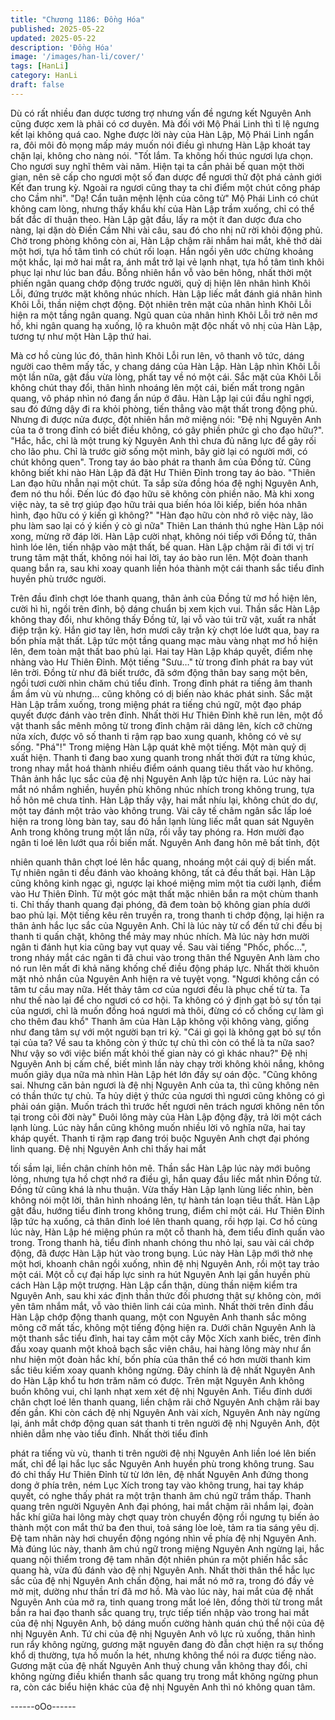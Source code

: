 ```yaml
---
title: "Chương 1186: Đồng Hóa"
published: 2025-05-22
updated: 2025-05-22
description: 'Đồng Hóa'
image: '/images/han-li/cover/'
tags: [HanLi]
category: HanLi
draft: false
---
```


Dù có rất nhiều đan dược tương trợ nhưng vấn đề ngưng kết
Nguyên Anh cũng được xem là phải có cơ duyên. Mà đối với Mộ
Phái Linh thì tỉ lệ ngưng kết lại không quá cao. Nghe được lời này
của Hàn Lập, Mộ Phái Linh ngẩn ra, đôi môi đỏ mọng mấp máy
muốn nói điều gì nhưng Hàn Lập khoát tay chặn lại, không cho
nàng nói.
"Tốt lắm. Ta không hối thúc ngươi lựa chọn. Cho ngươi suy nghĩ
thêm vài năm. Hiện tại ta cần phải bế quan một thời gian, nên sẽ
cấp cho ngươi một số đan dược để ngươi thử đột phá cảnh giới
Kết đan trung kỳ. Ngoài ra ngươi cũng thay ta chỉ điểm một chút
công pháp cho Cầm nhi".
"Dạ! Cẩn tuân mệnh lệnh của công tử" Mộ Phái Linh có chút
không cam lòng, nhưng thấy khẩu khí của Hàn Lập trầm xuống,
chỉ có thể bất đắc dĩ thuận theo. Hàn Lập gật đầu, lấy ra một ít
đan dược đưa cho nàng, lại dặn dò Điền Cầm Nhi vài câu, sau đó
cho nhị nữ rời khỏi động phủ.
Chờ trong phòng không còn ai, Hàn Lập chậm rãi nhắm hai mắt,
khẽ thở dài một hơi, tựa hồ tâm tình có chút rối loạn. Hắn ngồi
yên ước chừng khoảng một khắc, lại mở hai mắt ra, ánh mắt trở
lại vẻ lạnh nhạt, tựa hồ tâm tình khôi phục lại như lúc ban đầu.
Bỗng nhiên hắn vỗ vào bên hông, nhất thời một phiến ngân
quang chớp động trước người, quỷ dị hiện lên nhân hình Khôi Lỗi,
đứng trước mặt không nhúc nhích.
Hàn Lập liếc mắt đánh giá nhân hình Khôi Lỗi, thần niệm chợt
động. Đột nhiên trên mặt của nhân hình Khôi Lỗi hiện ra một tầng
ngân quang. Ngũ quan của nhân hình Khôi Lỗi trở nên mơ hồ, khi
ngân quang hạ xuống, lộ ra khuôn mặt độc nhất vô nhị của Hàn
Lập, tương tự như một Hàn Lập thứ hai.

Mà cơ hồ cùng lúc đó, thân hình Khôi Lỗi run lên, vô thanh vô tức,
dáng người cao thêm mấy tấc, y chang dáng của Hàn Lập. Hàn
Lập nhìn Khôi Lỗi một lần nữa, gật đầu vừa lòng, phất tay về nó
một cái.
Sắc mặt của Khôi Lỗi không chút thay đổi, thân hình nhoáng lên
một cái, biến mất trong ngân quang, vô pháp nhìn nó đang ẩn núp
ở đâu.
Hàn Lập lại cúi đầu nghĩ ngợi, sau đó đứng dậy đi ra khỏi phòng,
tiến thẳng vào mật thất trong động phủ.
Nhưng đi được nửa được, đột nhiên hắn mở miệng nói:
"Đệ nhị Nguyên Anh của ta ở trong đỉnh có biết điều không, có
gây phiền phức gì cho đạo hữu?".
"Hắc, hắc, chỉ là một trung kỳ Nguyên Anh thì chưa đủ năng lực
để gây rối cho lão phu. Chỉ là trước giờ sống một mình, bây giờ lại
có người mới, có chút không quen".
Trong tay áo bào phát ra thanh âm của Đồng tử. Cũng không biết
khi nào Hàn Lập đã đặt Hư Thiên Đỉnh trong tay áo bào.
"Thiên Lan đạo hữu nhẫn nại một chút. Ta sắp sửa đồng hóa đệ
nghị Nguyên Anh, đem nó thu hồi. Đến lúc đó đạo hữu sẽ không
còn phiền não. Mà khi xong việc này, ta sẽ trợ giúp đạo hữu trải
qua biến hóa lôi kiếp, biến hóa nhân hình, đạo hữu có ý kiến gì
không?"
"Hàn đạo hữu còn nhớ rõ việc này, lão phu làm sao lại có ý kiến ý
cò gì nữa" Thiên Lan thánh thú nghe Hàn Lập nói xong, mừng rỡ
đáp lời.
Hàn Lập cười nhạt, không nói tiếp với Đồng tử, thân hình lóe lên,
tiến nhập vào mật thất, bế quan. Hàn Lập chậm rãi đi tới vị trí
trung tâm mật thất, không nói hai lời, tay áo bào run lên. Một đoàn
thanh quang bắn ra, sau khi xoay quanh liền hóa thành một cái
thanh sắc tiểu đỉnh huyền phù trước người.

Trên đầu đỉnh chợt lóe thanh quang, thân ảnh của Đồng tử mơ hồ
hiện lên, cười hì hì, ngồi trên đỉnh, bộ dáng chuẩn bị xem kịch vui.
Thần sắc Hàn Lập không thay đổi, như không thấy Đồng tử, lại vỗ
vào túi trữ vật, xuất ra nhất điệp trận kỳ.
Hắn giơ tay lên, hơn mươi cây trận kỳ chợt lóe lướt qua, bay ra
bốn phía mật thất. Lập tức một tầng quang mạc màu vàng nhạt
mơ hồ hiện lên, đem toàn mật thất bao phủ lại. Hai tay Hàn Lập
kháp quyết, điểm nhẹ nhàng vào Hư Thiên Đỉnh.
Một tiếng "Sưu…" từ trong đỉnh phát ra bay vút lên trời.
Đồng từ như đã biết trước, đã sớm động thân bay sang một bên,
ngồi tươi cười nhìn chăm chú tiểu đỉnh. Trong đỉnh phát ra tiếng
âm thanh ầm ầm vù vù nhưng… cũng không có dị biến nào khác
phát sinh. Sắc mặt Hàn Lập trầm xuống, trong miệng phát ra tiếng
chú ngữ, một đạo pháp quyết được đánh vào trên đỉnh.
Nhất thời Hư Thiên Đỉnh khẽ run lên, một đồ vật thanh sắc mênh
mông từ trong đỉnh chậm rãi dâng lên, kích cỡ chừng nửa xích,
được vô số thanh ti rậm rạp bao xung quanh, không có vẻ sự
sống.
"Phá"!" Trong miệng Hàn Lập quát khẽ một tiếng.
Một màn quỷ dị xuất hiện. Thanh ti đang bao xung quanh trong
nhất thời đứt ra từng khúc, trong nhay mắt hoá thành nhiều điểm
oánh quang tiêu thất vào hư không. Thân ảnh hắc lục sắc của đệ
nhị Nguyên Anh lập tức hiện ra. Lúc này hai mắt nó nhắm nghiền,
huyền phù không nhúc nhích trong không trung, tựa hồ hôn mê
chưa tỉnh.
Hàn Lập thấy vậy, hai mắt nhíu lại, không chút do dự, một tay
đánh một trảo vào không trung.
Vài cây tế châm ngân sắc lấp loé hiện ra trong lòng bàn tay, sau
đó hắn lạnh lùng liếc mắt quan sát Nguyên Anh trong không trung
một lần nữa, rồi vẫy tay phóng ra. Hơn mười đạo ngân ti loé lên
lướt qua rồi biến mất. Nguyên Anh đang hôn mê bất tỉnh, đột

nhiên quanh thân chợt loé lên hắc quang, nhoáng một cái quỷ dị
biến mất. Tự nhiên ngân ti đều đánh vào khoảng không, tất cả
đều thất bại. Hàn Lập cũng không kinh ngạc gì, ngược lại khoé
miệng mỉm một tia cười lạnh, điểm vào Hư Thiên Đỉnh.
Từ một góc mật thất mặc nhiên bắn ra một chùm thanh ti. Chỉ
thấy thanh quang đại phóng, đã đem toàn bộ không gian phía
dưới bao phủ lại. Một tiếng kêu rên truyền ra, trong thanh ti chớp
động, lại hiện ra thân ảnh hắc lục sắc của Nguyên Anh. Chỉ là lúc
này từ cổ đến tứ chi đều bị thanh ti quấn chặt, không thể mảy may
nhúc nhích.
Mà lúc này hơn mười ngân ti đánh hụt kia cũng bay vụt quay về.
Sau vài tiếng "Phốc, phốc…", trong nháy mắt các ngân ti đã chui
vào trong thân thể Nguyên Anh làm cho nó run lên mất đi khả
năng khống chế điều động pháp lực. Nhất thời khuôn mặt nhỏ
nhắn của Nguyên Anh hiện ra vẻ tuyệt vọng.
"Ngươi không cần có tâm tư cầu may nữa. Hết thảy tâm cơ của
ngươi đều là phục chế từ ta. Ta như thế nào lại để cho ngươi có
cơ hội. Ta không có ý định gạt bỏ sự tồn tại của ngươi, chỉ là
muốn đồng hoá ngươi mà thôi, đừng có cố chống cự làm gì cho
thêm đau khổ" Thanh âm của Hàn Lập không vội không vàng,
giống như đang tâm sự với một người bạn tri kỷ.
"Cái gì gọi là không gạt bỏ sự tồn tại của ta? Về sau ta không còn
ý thức tự chủ thì còn có thể là ta nữa sao? Như vậy so với việc
biến mất khỏi thế gian này có gì khác nhau?" Đệ nhị Nguyên Anh
bị cấm chế, biết mình lần này chạy trời không khỏi nắng, không
muốn giãy dụa nữa mà nhìn Hàn Lập hét lớn đầy sự oán độc.
"Cũng không sai. Nhưng căn bản ngươi là đệ nhị Nguyên Anh
của ta, thì cũng không nên có thần thức tự chủ. Ta hủy diệt ý thức
của ngươi thì ngươi cũng không có gì phải oán giận. Muốn trách
thì trước hết ngươi nên trách ngươi không nên tồn tại trong cõi
đời này" Đuôi lông mày của Hàn Lập động đậy, trả lời một cách
lạnh lùng. Lúc này hắn cũng không muốn nhiều lời vô nghĩa nữa,
hai tay kháp quyết. Thanh ti rậm rạp đang trói buộc Nguyên Anh
chợt đại phóng linh quang. Đệ nhị Nguyên Anh chỉ thấy hai mắt

tối sầm lại, liền chân chính hôn mê.
Thần sắc Hàn Lập lúc này mới buông lỏng, nhưng tựa hồ chợt
nhớ ra điều gì, hắn quay đầu liếc mắt nhìn Đồng tử.
Đồng tử cũng khá là nhu thuận. Vừa thấy Hàn Lập lạnh lùng liếc
nhìn, bèn không nói một lời, thân hình nhoáng lên, tự hành tán
loạn tiêu thất. Hàn Lập gật đầu, hướng tiểu đỉnh trong không
trung, điểm chỉ một cái. Hư Thiên Đỉnh lập tức hạ xuống, cả thân
đỉnh loé lên thanh quang, rồi hợp lại.
Cơ hồ cùng lúc này, Hàn Lập hé miệng phún ra một cỗ thanh hà,
đem tiểu đỉnh quấn vào trong. Trong thanh hà, tiểu đỉnh nhanh
chóng thu nhỏ lại, sau vài cái chớp động, đã được Hàn Lập hút
vào trong bụng.
Lúc này Hàn Lập mới thở nhẹ một hơi, khoanh chân ngồi xuống,
nhìn đệ nhị Nguyên Anh, rồi một tay trảo một cái. Một cỗ cự đại
hấp lực sinh ra hút Nguyên Anh lại gần huyền phù cách Hàn Lập
một trượng. Hàn Lập cẩn thận, dùng thần niệm kiểm tra Nguyên
Anh, sau khi xác định thần thức đối phương thật sự không còn,
mới yên tâm nhắm mắt, vỗ vào thiên linh cái của mình.
Nhất thời trên đỉnh đầu Hàn Lập chớp động thanh quang, một con
Nguyên Anh thanh sắc mông mông cỡ mất tấc, không một tiếng
động hiện ra. Dưới chân Nguyên Anh là một thanh sắc tiểu đỉnh,
hai tay cầm một cây Mộc Xích xanh biếc, trên đỉnh đầu xoay
quanh một khoả bạch sắc viên châu, hai hàng lông mày như ẩn
như hiện một đoàn hắc khí, bốn phía của thân thể có hơn mười
thanh kim sắc tiêu kiếm xoay quanh không ngừng.
Đây chính là đệ nhất Nguyên Anh do Hàn Lập khổ tu hơn trăm
năm có được. Trên mặt Nguyên Anh không buồn không vui, chỉ
lạnh nhạt xem xét đệ nhị Nguyên Anh. Tiểu đỉnh dưới chân chợt
loé lên thanh quang, liền chậm rãi chở Nguyên Anh chậm rãi bay
đến gần.
Khi còn cách đệ nhị Nguyên Anh vài xích, Nguyên Anh này ngừng
lại, ánh mắt chớp động quan sát thanh ti trên người đệ nhị
Nguyên Anh, đột nhiên dẫm nhẹ vào tiểu đỉnh. Nhất thời tiểu đỉnh

phát ra tiếng vù vù, thanh ti trên người đệ nhị Nguyên Anh liền loé
lên biến mất, chỉ để lại hắc lục sắc Nguyên Anh huyền phù trong
không trung.
Sau đó chỉ thấy Hư Thiên Đỉnh từ từ lớn lên, đệ nhất Nguyên Anh
đứng thong dong ở phía trên, ném Lục Xích trong tay vào không
trung, hai tay kháp quyết, có nghe thấy phát ra một trận thanh âm
chú ngữ trầm thấp. Thanh quang trên người Nguyên Anh đại
phóng, hai mắt chậm rãi nhắm lại, đoàn hắc khí giữa hai lông mày
chợt quay tròn chuyển động rồi ngưng tụ biến ảo thành một con
mắt thứ ba đen thui, toả sáng lòe loè, tảm ra tia sáng yêu dị. Đệ
tam nhãn này hơi chuyển động ngóng nhìn về phía đệ nhị Nguyên
Anh.
Mà đúng lúc này, thanh âm chú ngữ trong miệng Nguyên Anh
ngừng lại, hắc quang nội thiểm trong đệ tam nhãn đột nhiên phún
ra một phiến hắc sắc quang hà, vừa đủ đánh vào đệ nhị Nguyên
Anh.
Nhất thời thân thể hắc lục sắc của đệ nhị Nguyên Anh chấn động,
hai mắt nó mở ra, trong đó đầy vẻ mờ mịt, dường như thần trí đã
mơ hồ.
Mà vào lúc này, hai mắt của đệ nhất Nguyên Anh của mở ra, tinh
quang trong mắt loé lên, đồng thời từ trong mắt bắn ra hai đạo
thanh sắc quang trụ, trực tiếp tiến nhập vào trong hai mắt của đệ
nhị Nguyên Anh, bộ dáng muốn cường hành quán chú thể nội của
đệ nhị Nguyên Anh.
Tứ chi của đệ nhị Nguyên Anh vô lực rủ xuống, thân hình run rẩy
không ngừng, gương mặt nguyên đang đò đẫn chợt hiện ra sự
thống khổ dị thường, tựa hồ muốn la hét, nhưng không thể nói ra
được tiếng nào.
Gương mặt của đệ nhất Nguyên Anh thuỷ chung vẫn không thay
đổi, chỉ không ngừng điều khiển thanh sắc quang trụ trong mắt
không ngừng phun ra, còn các biểu hiện khác của đệ nhị Nguyên
Anh thì nó không quan tâm.

------oOo------
